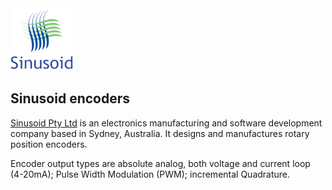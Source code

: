 
<img src="https://github.com/sinusoid/sinusoid/blob/main/assets/media/LogoColorTextBelowTrans-200.png" width="100">

## Sinusoid encoders

[Sinusoid Pty Ltd](https://store.sinusoid.com) is an electronics manufacturing and software development company based in Sydney, Australia. It designs and manufactures rotary position encoders.

Encoder output types are absolute analog, both voltage and current loop (4-20mA); Pulse Width Modulation (PWM); incremental Quadrature. 

<!---

--->
